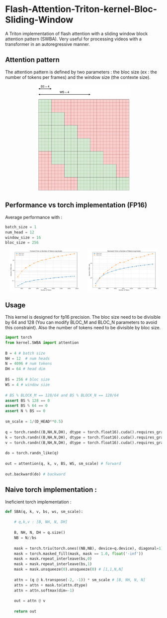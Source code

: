 # Flash-Attention-Triton-kernel-Bloc-Sliding-Window
A Triton implementation of flash attention with a sliding window block attention pattern (SWBA). Very useful for processing videos with a transformer in an autoregressive manner.


## Attention pattern

The attention pattern is defined by two parameters : the bloc size (ex : the number of tokens per frames) and the window size (the contexte size).


<div style="text-align: center;">
  <img src="./att_pattern.png" alt="attention pattern" width="300">
</div>


## Performance vs torch implementation (FP16)

Average performance with :

```python
batch_size = 1
num_head = 12
window_size = 16
bloc_size = 256
```

<div style="display: flex; justify-content: space-around;">
  <img src="./forward_time_vs_tokens_log.png" alt="attention pattern" width="45%">
  <img src="./backward_time_vs_tokens_log.png" alt="attention pattern" width="45%">
</div>


## Usage

This kernel is designed for fp16 precision.
The bloc size need to be divisible by 64 and 128 (You can modify BLOC_M and BLOC_N parameters to avoid this constraint).
Also the number of tokens need to be divisible by bloc size.

```python
import torch
from kernel.SWBA import attention

B = 4 # batch size
NH = 12  # num heads
N = 4096 # num tokens 
DH = 64 # head dim

BS = 256 # bloc size
WS = 4 # window size

# BS % BLOCK_M == 128/64 and BS % BLOCK_N == 128/64
assert BS % 128 == 0 
assert BS % 64 == 0
assert N % BS == 0 

sm_scale = 1/(D_HEAD**0.5)

q = torch.randn((B,NH,N,DH), dtype = torch.float16).cuda().requires_grad_()
k = torch.randn((B,NH,N,DH), dtype = torch.float16).cuda().requires_grad_()
v = torch.randn((B,NH,N,DH), dtype = torch.float16).cuda().requires_grad_()

do = torch.randn_like(q)

out = attention(q, k, v, BS, WS, sm_scale) # forward

out.backward(do) # backward
```


## Naive torch implementation :

Ineficient torch implementation :

```python
def SBA(q, k, v, bs, ws, sm_scale):
    
    # q,k,v : [B, NH, N, DH]

    B, NH, N, DH = q.size()
    NB = N//bs

    mask = torch.triu(torch.ones((NB,NB), device=q.device), diagonal=1) + torch.tril(torch.ones((NB,NB), device=q.device), diagonal=-ws)
    mask = torch.masked_fill(mask, mask == 1.0, float('-inf'))
    mask = mask.repeat_interleave(bs,0)
    mask = mask.repeat_interleave(bs,1)
    mask = mask.unsqueeze(0).unsqueeze(0) # [1,1,N,N]

    attn = (q @ k.transpose(-2, -1)) * sm_scale # [B, NH, N, N]
    attn = attn + mask.to(attn.dtype)
    attn = attn.softmax(dim=-1)

    out = attn @ v

    return out
```



